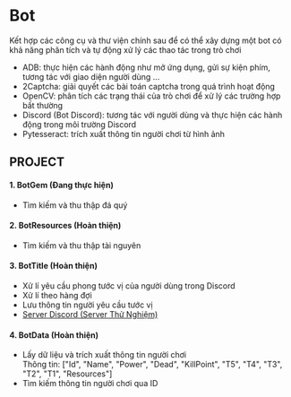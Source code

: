 # Bot
Kết hợp các công cụ và thư viện chính sau để có thể xây dựng một bot có khả năng phân tích và tự động xử lý các thao tác trong trò chơi

- ADB: thực hiện các hành động như mở ứng dụng, gửi sự kiện phím, tương tác với giao diện người dùng ...
- 2Captcha: giải quyết các bài toán captcha trong quá trình hoạt động
- OpenCV: phân tích các trạng thái của trò chơi để xử lý các trường hợp bất thường
- Discord (Bot Discord): tương tác với người dùng và thực hiện các hành động trong môi trường Discord
- Pytesseract: trích xuất thông tin người chơi từ hình ảnh

## PROJECT
#### 1. BotGem (Đang thực hiện)
* Tìm kiếm và thu thập đá quý
  
#### 2. BotResources (Hoàn thiện)
* Tìm kiếm và thu thập tài nguyên

#### 3. BotTitle (Hoàn thiện)
* Xử lí yêu cầu phong tước vị của người dùng trong Discord
* Xử lí theo hàng đợi
* Lưu thông tin người yêu cầu tước vị
* [Server Discord (Server Thử Nghiệm)](https://discord.gg/Pa8xq74n)

#### 4. BotData (Hoàn thiện)
- Lấy dữ liệu và trích xuất thông tin người chơi  
Thông tin: ["Id", "Name", "Power", "Dead", "KillPoint", "T5", "T4", "T3", "T2", "T1", "Resources"]
- Tìm kiếm thông tin người chơi qua ID
